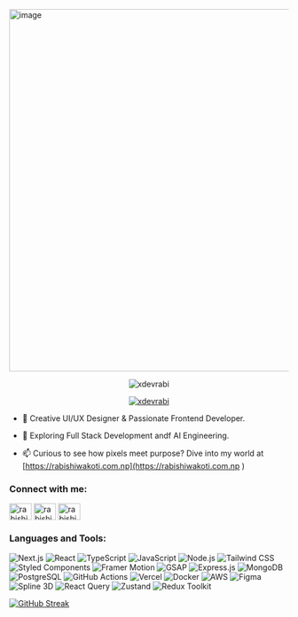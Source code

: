 <img width="1247" height="654" alt="image" src="https://github.com/user-attachments/assets/d0b83cce-4d78-4b05-84b1-dd5afc31d703" align="center"/>

<p align="center"> <img src="https://komarev.com/ghpvc/?username=xdevrabi&label=Profile%20views&color=brightgreen&style=plastic" alt="xdevrabi" /> </p>

<p align="center"> <a href="https://github.com/ryo-ma/github-profile-trophy"><img src="https://github-profile-trophy.vercel.app/?username=xdevrabi&theme=darkhub&column=3&margin-w=15&margin-h=15&no-frame=true)" alt="xdevrabi" /></a> </p>

- 🎨 Creative UI/UX Designer & Passionate Frontend Developer.

- 🔭 Exploring Full Stack Development andf AI Engineering.

- 📫 Curious to see how pixels meet purpose? Dive into my world at [https://rabishiwakoti.com.np](https://rabishiwakoti.com.np
)

<h3 align="left">Connect with me:</h3>
<p align="left">
<a href="https://linkedin.com/in/rabishiwakoti" target="blank"><img align="center" src="https://raw.githubusercontent.com/rahuldkjain/github-profile-readme-generator/master/src/images/icons/Social/linked-in-alt.svg" alt="rabishiwakoti" height="30" width="40" /></a>
<a href="https://fb.com/rabishiwakoti77" target="blank"><img align="center" src="https://raw.githubusercontent.com/rahuldkjain/github-profile-readme-generator/master/src/images/icons/Social/facebook.svg" alt="rabishiwakoti77" height="30" width="40" /></a>
<a href="https://instagram.com/rabishiwakoti" target="blank"><img align="center" src="https://raw.githubusercontent.com/rahuldkjain/github-profile-readme-generator/master/src/images/icons/Social/instagram.svg" alt="rabishiwakoti" height="30" width="40" /></a>
</p>

<h3 align="left">Languages and Tools:</h3>
<p>
<img alt="Next.js" src="https://img.shields.io/badge/-Next.js-000000?style=flat-square&logo=next.js&logoColor=white" />
<img alt="React" src="https://img.shields.io/badge/-React-61DAFB?style=flat-square&logo=react&logoColor=black" />
<img alt="TypeScript" src="https://img.shields.io/badge/-TypeScript-007ACC?style=flat-square&logo=typescript&logoColor=white" />
<img alt="JavaScript" src="https://img.shields.io/badge/-JavaScript-F7DF1E?style=flat-square&logo=javascript&logoColor=black" />
<img alt="Node.js" src="https://img.shields.io/badge/-Node.js-339933?style=flat-square&logo=node.js&logoColor=white" />

<img alt="Tailwind CSS" src="https://img.shields.io/badge/-Tailwind_CSS-38B2AC?style=flat-square&logo=tailwind-css&logoColor=white" />
<img alt="Styled Components" src="https://img.shields.io/badge/-Styled_Components-db7092?style=flat-square&logo=styled-components&logoColor=white" />
<img alt="Framer Motion" src="https://img.shields.io/badge/-Framer-0055FF?style=flat-square&logo=framer&logoColor=white" />
<img alt="GSAP" src="https://img.shields.io/badge/-GSAP-88CE02?style=flat-square&logo=greensock&logoColor=white" />

<img alt="Express.js" src="https://img.shields.io/badge/-Express.js-000000?style=flat-square&logo=express&logoColor=white" />
<img alt="MongoDB" src="https://img.shields.io/badge/-MongoDB-47A248?style=flat-square&logo=mongodb&logoColor=white" />
<img alt="PostgreSQL" src="https://img.shields.io/badge/-PostgreSQL-4169E1?style=flat-square&logo=postgresql&logoColor=white" />

<img alt="GitHub Actions" src="https://img.shields.io/badge/-GitHub_Actions-2088FF?style=flat-square&logo=github-actions&logoColor=white" />
<img alt="Vercel" src="https://img.shields.io/badge/-Vercel-000000?style=flat-square&logo=vercel&logoColor=white" />
<img alt="Docker" src="https://img.shields.io/badge/-Docker-2496ED?style=flat-square&logo=docker&logoColor=white" />
<img alt="AWS" src="https://img.shields.io/badge/-AWS-232F3E?style=flat-square&logo=amazon-aws&logoColor=white" />

<img alt="Figma" src="https://img.shields.io/badge/-Figma-F24E1E?style=flat-square&logo=figma&logoColor=white" />
<img alt="Spline 3D" src="https://img.shields.io/badge/-Spline_3D-7260FF?style=flat-square&logo=spline&logoColor=white" />

<img alt="React Query" src="https://img.shields.io/badge/-React_Query-FF4154?style=flat-square&logo=react-query&logoColor=white" />
<img alt="Zustand" src="https://img.shields.io/badge/-Zustand-000000?style=flat-square&logo=zustand&logoColor=white" />
<img alt="Redux Toolkit" src="https://img.shields.io/badge/-Redux_Toolkit-764ABC?style=flat-square&logo=redux&logoColor=white" />

</p>

[![GitHub Streak](https://streak-stats.demolab.com?user=XDevRabi&theme=dark&hide_border=true&border_radius=2)](https://git.io/streak-stats)

